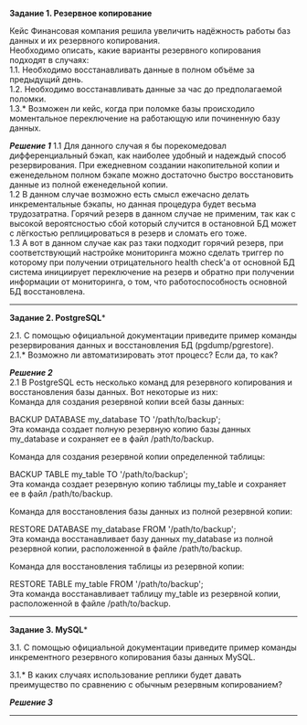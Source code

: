 **Задание 1. Резервное копирование**

Кейс
Финансовая компания решила увеличить надёжность работы баз данных и их резервного копирования.  
Необходимо описать, какие варианты резервного копирования подходят в случаях:  
1.1. Необходимо восстанавливать данные в полном объёме за предыдущий день.  
1.2. Необходимо восстанавливать данные за час до предполагаемой поломки.  
1.3.* Возможен ли кейс, когда при поломке базы происходило моментальное переключение на работающую или починенную базу данных.    


***Решение 1***
1.1 Для данного случая я бы порекомедовал дифференциальный бэкап, как наиболее удобный и надеждый способ резервирования. При ежедневном создании накопительной копии и еженедельном полном бэкапе можно достаточно быстро восстановить данные из полной еженедельной копии.  
1.2 В данном случае возможно есть смысл ежечасно делать инкрементальные бэкапы, но данная процедура будет весьма трудозатратна. Горячий резерв в данном случае не применим, так как с высокой вероятсностью сбой который случится в остановной БД может с лёгкостью реплицироваться в резерв и сломать его тоже.  
1.3 А вот в данном случае как раз таки подходит горячий резерв, при соответствующий настройке мониторинга можно сделать триггер по которому при получении отрицательного health check'а от основной БД система инициирует переключение на резерв и обратно при получении информации от мониторинга, о том, что работоспособность основной БД восстановлена.  


---

**Задание 2. PostgreSQL***

2.1. С помощью официальной документации приведите пример команды резервирования данных и восстановления БД (pgdump/pgrestore).  
2.1.* Возможно ли автоматизировать этот процесс? Если да, то как?     

  
 ***Решение 2***  
2.1 
В PostgreSQL есть несколько команд для резервного копирования и восстановления базы данных. Вот некоторые из них:  
Команда для создания резервной копии всей базы данных:  

BACKUP DATABASE my_database TO '/path/to/backup';  
Эта команда создает полную резервную копию базы данных my_database и сохраняет ее в файл /path/to/backup.  

Команда для создания резервной копии определенной таблицы:  

BACKUP TABLE my_table TO '/path/to/backup';  
Эта команда создает резервную копию таблицы my_table и сохраняет ее в файл /path/to/backup.  

Команда для восстановления базы данных из полной резервной копии:  

RESTORE DATABASE my_database FROM '/path/to/backup';  
Эта команда восстанавливает базу данных my_database из полной резервной копии, расположенной в файле /path/to/backup.  

Команда для восстановления таблицы из резервной копии:  

RESTORE TABLE my_table FROM '/path/to/backup';  
Эта команда восстанавливает таблицу my_table из резервной копии, расположенной в файле /path/to/backup.  


---

**Задание 3. MySQL***

3.1. С помощью официальной документации приведите пример команды инкрементного резервного копирования базы данных MySQL.

3.1.* В каких случаях использование реплики будет давать преимущество по сравнению с обычным резервным копированием?   

  
 ***Решение 3***            

---
